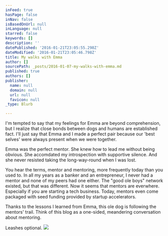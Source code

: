 ```yaml
---
inFeed: true
hasPage: false
inNav: false
isBasedOnUrl: null
inLanguage: null
starred: false
keywords: []
description: ''
datePublished: '2016-01-21T23:05:55.298Z'
dateModified: '2016-01-21T23:05:46.798Z'
title: My walks with Emma
author: []
sourcePath: _posts/2016-01-07-my-walks-with-emma.md
published: true
authors: []
publisher:
  name: null
  domain: null
  url: null
  favicon: null
_type: Blurb

---
```

I'm tempted to say that my feelings for Emma are beyond comprehension, but I realize that close bonds between dogs and humans are established fact. I'll just say that Emma and I made a perfect pair because our 'best selves' were always present when we were together.

Emma was the perfect mentor. She knew how to lead me without being obvious. She accomdated my introspection with supportive silence. And she never resisted taking the long-way-round when I was lost. 

You hear the terms, mentor and mentoring, more frequently today than you used to. In all my years as a banker and an entrepreneur, I never had a mentor and none of my peers had one either. The "good ole boys" network existed, but that was different. Now it seems that mentors are everwhere. Especially if you are starting a tech business.  Today, mentors even come packaged with seed funding provided by startup accelerators.

Thanks to the lessons I learned from Emma, this ole dog is following the mentors' trail.  Think of this blog as a one-sided, meandering conversation about mentoring. 

Leashes optional.
![](https://the-grid-user-content.s3-us-west-2.amazonaws.com/61d85b4d-0ed5-4921-8a35-bfd49bca74ba.jpg)